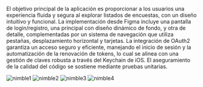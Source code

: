 El objetivo principal de la aplicación es proporcionar a los usuarios una experiencia fluida y segura al explorar listados de encuestas, con un diseño intuitivo y funcional. 
La implementación desde Figma incluye una pantalla de login/registro, una principal con diseño dinámico de fondo, y otra de detalle, complementadas por un sistema de navegación que utiliza pestañas, desplazamiento horizontal y tarjetas. 
La integración de OAuth2 garantiza un acceso seguro y eficiente, manejando el inicio de sesión y la automatización de la renovación de tokens, lo cual se alinea con una gestión de claves robusta a través del Keychain de iOS.
El aseguramiento de la calidad del código se sostiene mediante pruebas unitarias.






![nimble1](https://github.com/felicitasfigfag/nimbleSurveys/assets/78109113/c8ad63ae-2c80-411b-9808-60cafd569dc3)
![nimble2](https://github.com/felicitasfigfag/nimbleSurveys/assets/78109113/12219103-60f2-43a2-9406-acb21e390ce8)
![nimble3](https://github.com/felicitasfigfag/nimbleSurveys/assets/78109113/15c75e48-3673-4ef8-9b22-47008a0b1981)
![nimble4](https://github.com/felicitasfigfag/nimbleSurveys/assets/78109113/d45a85d9-c373-489e-a191-bb46e590dcfb)
